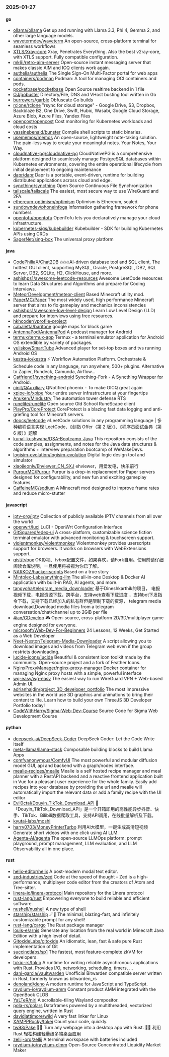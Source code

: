 ### 2025-01-27

#### go
* [ollama/ollama](https://github.com/ollama/ollama) Get up and running with Llama 3.3, Phi 4, Gemma 2, and other large language models.
* [wavetermdev/waveterm](https://github.com/wavetermdev/waveterm) An open-source, cross-platform terminal for seamless workflows
* [XTLS/Xray-core](https://github.com/XTLS/Xray-core) Xray, Penetrates Everything. Also the best v2ray-core, with XTLS support. Fully compatible configuration.
* [mk6i/retro-aim-server](https://github.com/mk6i/retro-aim-server) Open-source instant messaging server that makes classic AIM and ICQ clients work again.
* [authelia/authelia](https://github.com/authelia/authelia) The Single Sign-On Multi-Factor portal for web apps
* [containers/podman](https://github.com/containers/podman) Podman: A tool for managing OCI containers and pods.
* [pocketbase/pocketbase](https://github.com/pocketbase/pocketbase) Open Source realtime backend in 1 file
* [OJ/gobuster](https://github.com/OJ/gobuster) Directory/File, DNS and VHost busting tool written in Go
* [burrowers/garble](https://github.com/burrowers/garble) Obfuscate Go builds
* [rclone/rclone](https://github.com/rclone/rclone) "rsync for cloud storage" - Google Drive, S3, Dropbox, Backblaze B2, One Drive, Swift, Hubic, Wasabi, Google Cloud Storage, Azure Blob, Azure Files, Yandex Files
* [opencost/opencost](https://github.com/opencost/opencost) Cost monitoring for Kubernetes workloads and cloud costs
* [yassinebenaid/bunster](https://github.com/yassinebenaid/bunster) Compile shell scripts to static binaries.
* [usememos/memos](https://github.com/usememos/memos) An open-source, lightweight note-taking solution. The pain-less way to create your meaningful notes. Your Notes, Your Way.
* [cloudnative-pg/cloudnative-pg](https://github.com/cloudnative-pg/cloudnative-pg) CloudNativePG is a comprehensive platform designed to seamlessly manage PostgreSQL databases within Kubernetes environments, covering the entire operational lifecycle from initial deployment to ongoing maintenance
* [dapr/dapr](https://github.com/dapr/dapr) Dapr is a portable, event-driven, runtime for building distributed applications across cloud and edge.
* [syncthing/syncthing](https://github.com/syncthing/syncthing) Open Source Continuous File Synchronization
* [tailscale/tailscale](https://github.com/tailscale/tailscale) The easiest, most secure way to use WireGuard and 2FA.
* [ethereum-optimism/optimism](https://github.com/ethereum-optimism/optimism) Optimism is Ethereum, scaled.
* [sundowndev/phoneinfoga](https://github.com/sundowndev/phoneinfoga) Information gathering framework for phone numbers
* [opentofu/opentofu](https://github.com/opentofu/opentofu) OpenTofu lets you declaratively manage your cloud infrastructure.
* [kubernetes-sigs/kubebuilder](https://github.com/kubernetes-sigs/kubebuilder) Kubebuilder - SDK for building Kubernetes APIs using CRDs
* [SagerNet/sing-box](https://github.com/SagerNet/sing-box) The universal proxy platform

#### java
* [CodePhiliaX/Chat2DB](https://github.com/CodePhiliaX/Chat2DB) 🔥🔥🔥AI-driven database tool and SQL client, The hottest GUI client, supporting MySQL, Oracle, PostgreSQL, DB2, SQL Server, DB2, SQLite, H2, ClickHouse, and more.
* [ashishps1/awesome-leetcode-resources](https://github.com/ashishps1/awesome-leetcode-resources) Awesome LeetCode resources to learn Data Structures and Algorithms and prepare for Coding Interviews.
* [MeteorDevelopment/meteor-client](https://github.com/MeteorDevelopment/meteor-client) Based Minecraft utility mod.
* [PaperMC/Paper](https://github.com/PaperMC/Paper) The most widely used, high performance Minecraft server that aims to fix gameplay and mechanics inconsistencies
* [ashishps1/awesome-low-level-design](https://github.com/ashishps1/awesome-low-level-design) Learn Low Level Design (LLD) and prepare for interviews using free resources.
* [hkhcoder/vprofile-project](https://github.com/hkhcoder/vprofile-project)
* [cabaletta/baritone](https://github.com/cabaletta/baritone) google maps for block game
* [AntennaPod/AntennaPod](https://github.com/AntennaPod/AntennaPod) A podcast manager for Android
* [termux/termux-app](https://github.com/termux/termux-app) Termux - a terminal emulator application for Android OS extendible by variety of packages.
* [yuliskov/SmartTube](https://github.com/yuliskov/SmartTube) Advanced player for set-top boxes and tvs running Android OS
* [kestra-io/kestra](https://github.com/kestra-io/kestra) ⚡ Workflow Automation Platform. Orchestrate & Schedule code in any language, run anywhere, 500+ plugins. Alternative to Zapier, Rundeck, Camunda, Airflow...
* [Catfriend1/syncthing-android](https://github.com/Catfriend1/syncthing-android) Syncthing-Fork - A Syncthing Wrapper for Android.
* [cinit/QAuxiliary](https://github.com/cinit/QAuxiliary) QNotified phoenix - To make OICQ great again
* [xpipe-io/xpipe](https://github.com/xpipe-io/xpipe) Your entire server infrastructure at your fingertips
* [Anuken/Mindustry](https://github.com/Anuken/Mindustry) The automation tower defense RTS
* [runelite/runelite](https://github.com/runelite/runelite) Open source Old School RuneScape client
* [PlayPro/CoreProtect](https://github.com/PlayPro/CoreProtect) CoreProtect is a blazing fast data logging and anti-griefing tool for Minecraft servers.
* [doocs/leetcode](https://github.com/doocs/leetcode) 🔥LeetCode solutions in any programming language | 多种编程语言实现 LeetCode、《剑指 Offer（第 2 版）》、《程序员面试金典（第 6 版）》题解
* [kunal-kushwaha/DSA-Bootcamp-Java](https://github.com/kunal-kushwaha/DSA-Bootcamp-Java) This repository consists of the code samples, assignments, and notes for the Java data structures & algorithms + interview preparation bootcamp of WeMakeDevs.
* [logisim-evolution/logisim-evolution](https://github.com/logisim-evolution/logisim-evolution) Digital logic design tool and simulator
* [xiaojieonly/Ehviewer_CN_SXJ](https://github.com/xiaojieonly/Ehviewer_CN_SXJ) ehviewer，用爱发电，快乐前行
* [PurpurMC/Purpur](https://github.com/PurpurMC/Purpur) Purpur is a drop-in replacement for Paper servers designed for configurability, and new fun and exciting gameplay features.
* [CaffeineMC/sodium](https://github.com/CaffeineMC/sodium) A Minecraft mod designed to improve frame rates and reduce micro-stutter

#### javascript
* [iptv-org/iptv](https://github.com/iptv-org/iptv) Collection of publicly available IPTV channels from all over the world
* [openwrt/luci](https://github.com/openwrt/luci) LuCI - OpenWrt Configuration Interface
* [GitSquared/edex-ui](https://github.com/GitSquared/edex-ui) A cross-platform, customizable science fiction terminal emulator with advanced monitoring & touchscreen support.
* [violentmonkey/violentmonkey](https://github.com/violentmonkey/violentmonkey) Violentmonkey provides userscripts support for browsers. It works on browsers with WebExtensions support.
* [qist/tvbox](https://github.com/qist/tvbox) OK影视、tvbox配置文件，如果喜欢，请Fork自用。使用前请仔细阅读仓库说明，一旦使用将被视为你已了解。
* [NARKOZ/hacker-scripts](https://github.com/NARKOZ/hacker-scripts) Based on a true story
* [Mintplex-Labs/anything-llm](https://github.com/Mintplex-Labs/anything-llm) The all-in-one Desktop & Docker AI application with built-in RAG, AI agents, and more.
* [tangyoha/telegram_media_downloader](https://github.com/tangyoha/telegram_media_downloader) 基于Dineshkarthik的项目， 电报视频下载，电报资源下载，跨平台，支持web查看下载进度 ，支持bot下发指令下载，支持下载已经加入的私有群但是限制下载的资源， telegram media download,Download media files from a telegram conversation/chat/channel up to 2GiB per file
* [4ian/GDevelop](https://github.com/4ian/GDevelop) 🎮 Open-source, cross-platform 2D/3D/multiplayer game engine designed for everyone.
* [microsoft/Web-Dev-For-Beginners](https://github.com/microsoft/Web-Dev-For-Beginners) 24 Lessons, 12 Weeks, Get Started as a Web Developer
* [Neet-Nestor/Telegram-Media-Downloader](https://github.com/Neet-Nestor/Telegram-Media-Downloader) A script allowing you to download images and videos from Telegram web even if the group restricts downloading.
* [lucide-icons/lucide](https://github.com/lucide-icons/lucide) Beautiful & consistent icon toolkit made by the community. Open-source project and a fork of Feather Icons.
* [NginxProxyManager/nginx-proxy-manager](https://github.com/NginxProxyManager/nginx-proxy-manager) Docker container for managing Nginx proxy hosts with a simple, powerful interface
* [wg-easy/wg-easy](https://github.com/wg-easy/wg-easy) The easiest way to run WireGuard VPN + Web-based Admin UI.
* [adrianhajdin/project_3D_developer_portfolio](https://github.com/adrianhajdin/project_3D_developer_portfolio) The most impressive websites in the world use 3D graphics and animations to bring their content to life. Learn how to build your own ThreeJS 3D Developer Portfolio today!
* [CodeWithHarry/Sigma-Web-Dev-Course](https://github.com/CodeWithHarry/Sigma-Web-Dev-Course) Source Code for Sigma Web Development Course

#### python
* [deepseek-ai/DeepSeek-Coder](https://github.com/deepseek-ai/DeepSeek-Coder) DeepSeek Coder: Let the Code Write Itself
* [meta-llama/llama-stack](https://github.com/meta-llama/llama-stack) Composable building blocks to build Llama Apps
* [comfyanonymous/ComfyUI](https://github.com/comfyanonymous/ComfyUI) The most powerful and modular diffusion model GUI, api and backend with a graph/nodes interface.
* [mealie-recipes/mealie](https://github.com/mealie-recipes/mealie) Mealie is a self hosted recipe manager and meal planner with a RestAPI backend and a reactive frontend application built in Vue for a pleasant user experience for the whole family. Easily add recipes into your database by providing the url and mealie will automatically import the relevant data or add a family recipe with the UI editor
* [Evil0ctal/Douyin_TikTok_Download_API](https://github.com/Evil0ctal/Douyin_TikTok_Download_API) 🚀「Douyin_TikTok_Download_API」是一个开箱即用的高性能异步抖音、快手、TikTok、Bilibili数据爬取工具，支持API调用，在线批量解析及下载。
* [kyutai-labs/moshi](https://github.com/kyutai-labs/moshi)
* [harry0703/MoneyPrinterTurbo](https://github.com/harry0703/MoneyPrinterTurbo) 利用AI大模型，一键生成高清短视频 Generate short videos with one click using AI LLM.
* [Agenta-AI/agenta](https://github.com/Agenta-AI/agenta) The open-source LLMOps platform: prompt playground, prompt management, LLM evaluation, and LLM Observability all in one place.

#### rust
* [helix-editor/helix](https://github.com/helix-editor/helix) A post-modern modal text editor.
* [zed-industries/zed](https://github.com/zed-industries/zed) Code at the speed of thought – Zed is a high-performance, multiplayer code editor from the creators of Atom and Tree-sitter.
* [linera-io/linera-protocol](https://github.com/linera-io/linera-protocol) Main repository for the Linera protocol
* [rust-lang/rust](https://github.com/rust-lang/rust) Empowering everyone to build reliable and efficient software.
* [nushell/nushell](https://github.com/nushell/nushell) A new type of shell
* [starship/starship](https://github.com/starship/starship) ☄🌌️ The minimal, blazing-fast, and infinitely customizable prompt for any shell!
* [rust-lang/cargo](https://github.com/rust-lang/cargo) The Rust package manager
* [louis-e/arnis](https://github.com/louis-e/arnis) Generate any location from the real world in Minecraft Java Edition with a high level of detail.
* [GitoxideLabs/gitoxide](https://github.com/GitoxideLabs/gitoxide) An idiomatic, lean, fast & safe pure Rust implementation of Git
* [succinctlabs/sp1](https://github.com/succinctlabs/sp1) The fastest, most feature-complete zkVM for developers.
* [tokio-rs/tokio](https://github.com/tokio-rs/tokio) A runtime for writing reliable asynchronous applications with Rust. Provides I/O, networking, scheduling, timers, ...
* [dani-garcia/vaultwarden](https://github.com/dani-garcia/vaultwarden) Unofficial Bitwarden compatible server written in Rust, formerly known as bitwarden_rs
* [denoland/deno](https://github.com/denoland/deno) A modern runtime for JavaScript and TypeScript.
* [raydium-io/raydium-amm](https://github.com/raydium-io/raydium-amm) Constant product AMM integrated with the OpenBook CLOB
* [YaLTeR/niri](https://github.com/YaLTeR/niri) A scrollable-tiling Wayland compositor.
* [pola-rs/polars](https://github.com/pola-rs/polars) Dataframes powered by a multithreaded, vectorized query engine, written in Rust
* [davidlattimore/wild](https://github.com/davidlattimore/wild) A very fast linker for Linux
* [XAMPPRocky/tokei](https://github.com/XAMPPRocky/tokei) Count your code, quickly.
* [tw93/Pake](https://github.com/tw93/Pake) 🤱🏻 Turn any webpage into a desktop app with Rust. 🤱🏻 利用 Rust 轻松构建轻量级多端桌面应用
* [zellij-org/zellij](https://github.com/zellij-org/zellij) A terminal workspace with batteries included
* [raydium-io/raydium-clmm](https://github.com/raydium-io/raydium-clmm) Open-Source Concentrated Liquidity Market Maker
